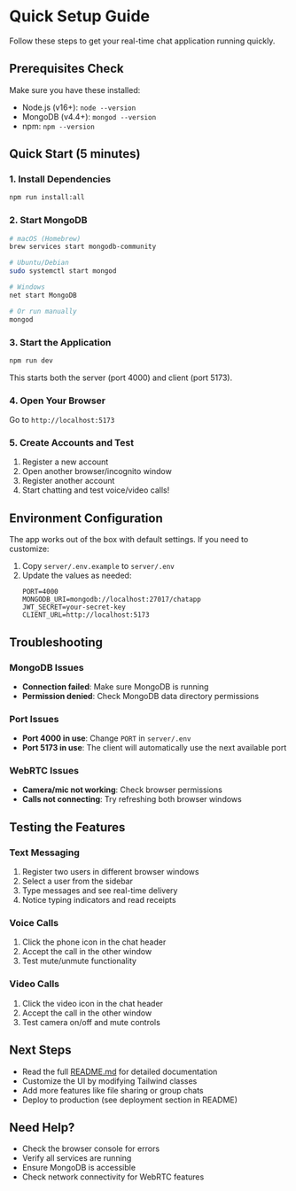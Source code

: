 # Quick Setup Guide

Follow these steps to get your real-time chat application running quickly.

## Prerequisites Check

Make sure you have these installed:
- Node.js (v16+): `node --version`
- MongoDB (v4.4+): `mongod --version`
- npm: `npm --version`

## Quick Start (5 minutes)

### 1. Install Dependencies
```bash
npm run install:all
```

### 2. Start MongoDB
```bash
# macOS (Homebrew)
brew services start mongodb-community

# Ubuntu/Debian
sudo systemctl start mongod

# Windows
net start MongoDB

# Or run manually
mongod
```

### 3. Start the Application
```bash
npm run dev
```

This starts both the server (port 4000) and client (port 5173).

### 4. Open Your Browser
Go to `http://localhost:5173`

### 5. Create Accounts and Test
1. Register a new account
2. Open another browser/incognito window
3. Register another account
4. Start chatting and test voice/video calls!

## Environment Configuration

The app works out of the box with default settings. If you need to customize:

1. Copy `server/.env.example` to `server/.env`
2. Update the values as needed:
   ```env
   PORT=4000
   MONGODB_URI=mongodb://localhost:27017/chatapp
   JWT_SECRET=your-secret-key
   CLIENT_URL=http://localhost:5173
   ```

## Troubleshooting

### MongoDB Issues
- **Connection failed**: Make sure MongoDB is running
- **Permission denied**: Check MongoDB data directory permissions

### Port Issues
- **Port 4000 in use**: Change `PORT` in `server/.env`
- **Port 5173 in use**: The client will automatically use the next available port

### WebRTC Issues
- **Camera/mic not working**: Check browser permissions
- **Calls not connecting**: Try refreshing both browser windows

## Testing the Features

### Text Messaging
1. Register two users in different browser windows
2. Select a user from the sidebar
3. Type messages and see real-time delivery
4. Notice typing indicators and read receipts

### Voice Calls
1. Click the phone icon in the chat header
2. Accept the call in the other window
3. Test mute/unmute functionality

### Video Calls
1. Click the video icon in the chat header
2. Accept the call in the other window
3. Test camera on/off and mute controls

## Next Steps

- Read the full [README.md](README.md) for detailed documentation
- Customize the UI by modifying Tailwind classes
- Add more features like file sharing or group chats
- Deploy to production (see deployment section in README)

## Need Help?

- Check the browser console for errors
- Verify all services are running
- Ensure MongoDB is accessible
- Check network connectivity for WebRTC features
